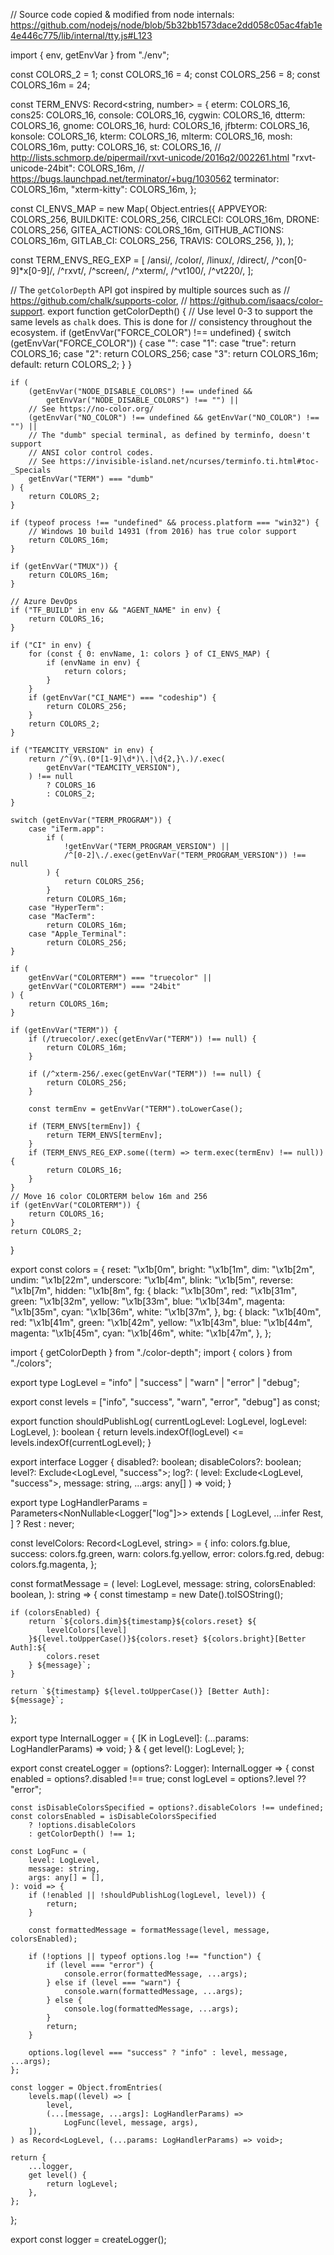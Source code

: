 // Source code copied & modified from node internals: https://github.com/nodejs/node/blob/5b32bb1573dace2dd058c05ac4fab1e4e446c775/lib/internal/tty.js#L123

import { env, getEnvVar } from "./env";

const COLORS_2 = 1;
const COLORS_16 = 4;
const COLORS_256 = 8;
const COLORS_16m = 24;

const TERM_ENVS: Record<string, number> = {
	eterm: COLORS_16,
	cons25: COLORS_16,
	console: COLORS_16,
	cygwin: COLORS_16,
	dtterm: COLORS_16,
	gnome: COLORS_16,
	hurd: COLORS_16,
	jfbterm: COLORS_16,
	konsole: COLORS_16,
	kterm: COLORS_16,
	mlterm: COLORS_16,
	mosh: COLORS_16m,
	putty: COLORS_16,
	st: COLORS_16,
	// http://lists.schmorp.de/pipermail/rxvt-unicode/2016q2/002261.html
	"rxvt-unicode-24bit": COLORS_16m,
	// https://bugs.launchpad.net/terminator/+bug/1030562
	terminator: COLORS_16m,
	"xterm-kitty": COLORS_16m,
};

const CI_ENVS_MAP = new Map(
	Object.entries({
		APPVEYOR: COLORS_256,
		BUILDKITE: COLORS_256,
		CIRCLECI: COLORS_16m,
		DRONE: COLORS_256,
		GITEA_ACTIONS: COLORS_16m,
		GITHUB_ACTIONS: COLORS_16m,
		GITLAB_CI: COLORS_256,
		TRAVIS: COLORS_256,
	}),
);

const TERM_ENVS_REG_EXP = [
	/ansi/,
	/color/,
	/linux/,
	/direct/,
	/^con[0-9]*x[0-9]/,
	/^rxvt/,
	/^screen/,
	/^xterm/,
	/^vt100/,
	/^vt220/,
];

// The `getColorDepth` API got inspired by multiple sources such as
// https://github.com/chalk/supports-color,
// https://github.com/isaacs/color-support.
export function getColorDepth() {
	// Use level 0-3 to support the same levels as `chalk` does. This is done for
	// consistency throughout the ecosystem.
	if (getEnvVar("FORCE_COLOR") !== undefined) {
		switch (getEnvVar("FORCE_COLOR")) {
			case "":
			case "1":
			case "true":
				return COLORS_16;
			case "2":
				return COLORS_256;
			case "3":
				return COLORS_16m;
			default:
				return COLORS_2;
		}
	}

	if (
		(getEnvVar("NODE_DISABLE_COLORS") !== undefined &&
			getEnvVar("NODE_DISABLE_COLORS") !== "") ||
		// See https://no-color.org/
		(getEnvVar("NO_COLOR") !== undefined && getEnvVar("NO_COLOR") !== "") ||
		// The "dumb" special terminal, as defined by terminfo, doesn't support
		// ANSI color control codes.
		// See https://invisible-island.net/ncurses/terminfo.ti.html#toc-_Specials
		getEnvVar("TERM") === "dumb"
	) {
		return COLORS_2;
	}

	if (typeof process !== "undefined" && process.platform === "win32") {
		// Windows 10 build 14931 (from 2016) has true color support
		return COLORS_16m;
	}

	if (getEnvVar("TMUX")) {
		return COLORS_16m;
	}

	// Azure DevOps
	if ("TF_BUILD" in env && "AGENT_NAME" in env) {
		return COLORS_16;
	}

	if ("CI" in env) {
		for (const { 0: envName, 1: colors } of CI_ENVS_MAP) {
			if (envName in env) {
				return colors;
			}
		}
		if (getEnvVar("CI_NAME") === "codeship") {
			return COLORS_256;
		}
		return COLORS_2;
	}

	if ("TEAMCITY_VERSION" in env) {
		return /^(9\.(0*[1-9]\d*)\.|\d{2,}\.)/.exec(
			getEnvVar("TEAMCITY_VERSION"),
		) !== null
			? COLORS_16
			: COLORS_2;
	}

	switch (getEnvVar("TERM_PROGRAM")) {
		case "iTerm.app":
			if (
				!getEnvVar("TERM_PROGRAM_VERSION") ||
				/^[0-2]\./.exec(getEnvVar("TERM_PROGRAM_VERSION")) !== null
			) {
				return COLORS_256;
			}
			return COLORS_16m;
		case "HyperTerm":
		case "MacTerm":
			return COLORS_16m;
		case "Apple_Terminal":
			return COLORS_256;
	}

	if (
		getEnvVar("COLORTERM") === "truecolor" ||
		getEnvVar("COLORTERM") === "24bit"
	) {
		return COLORS_16m;
	}

	if (getEnvVar("TERM")) {
		if (/truecolor/.exec(getEnvVar("TERM")) !== null) {
			return COLORS_16m;
		}

		if (/^xterm-256/.exec(getEnvVar("TERM")) !== null) {
			return COLORS_256;
		}

		const termEnv = getEnvVar("TERM").toLowerCase();

		if (TERM_ENVS[termEnv]) {
			return TERM_ENVS[termEnv];
		}
		if (TERM_ENVS_REG_EXP.some((term) => term.exec(termEnv) !== null)) {
			return COLORS_16;
		}
	}
	// Move 16 color COLORTERM below 16m and 256
	if (getEnvVar("COLORTERM")) {
		return COLORS_16;
	}
	return COLORS_2;
}

export const colors = {
	reset: "\x1b[0m",
	bright: "\x1b[1m",
	dim: "\x1b[2m",
	undim: "\x1b[22m",
	underscore: "\x1b[4m",
	blink: "\x1b[5m",
	reverse: "\x1b[7m",
	hidden: "\x1b[8m",
	fg: {
		black: "\x1b[30m",
		red: "\x1b[31m",
		green: "\x1b[32m",
		yellow: "\x1b[33m",
		blue: "\x1b[34m",
		magenta: "\x1b[35m",
		cyan: "\x1b[36m",
		white: "\x1b[37m",
	},
	bg: {
		black: "\x1b[40m",
		red: "\x1b[41m",
		green: "\x1b[42m",
		yellow: "\x1b[43m",
		blue: "\x1b[44m",
		magenta: "\x1b[45m",
		cyan: "\x1b[46m",
		white: "\x1b[47m",
	},
};


import { getColorDepth } from "./color-depth";
import { colors } from "./colors";

export type LogLevel = "info" | "success" | "warn" | "error" | "debug";

export const levels = ["info", "success", "warn", "error", "debug"] as const;

export function shouldPublishLog(
	currentLogLevel: LogLevel,
	logLevel: LogLevel,
): boolean {
	return levels.indexOf(logLevel) <= levels.indexOf(currentLogLevel);
}

export interface Logger {
	disabled?: boolean;
	disableColors?: boolean;
	level?: Exclude<LogLevel, "success">;
	log?: (
		level: Exclude<LogLevel, "success">,
		message: string,
		...args: any[]
	) => void;
}

export type LogHandlerParams = Parameters<NonNullable<Logger["log"]>> extends [
	LogLevel,
	...infer Rest,
]
	? Rest
	: never;

const levelColors: Record<LogLevel, string> = {
	info: colors.fg.blue,
	success: colors.fg.green,
	warn: colors.fg.yellow,
	error: colors.fg.red,
	debug: colors.fg.magenta,
};

const formatMessage = (
	level: LogLevel,
	message: string,
	colorsEnabled: boolean,
): string => {
	const timestamp = new Date().toISOString();

	if (colorsEnabled) {
		return `${colors.dim}${timestamp}${colors.reset} ${
			levelColors[level]
		}${level.toUpperCase()}${colors.reset} ${colors.bright}[Better Auth]:${
			colors.reset
		} ${message}`;
	}

	return `${timestamp} ${level.toUpperCase()} [Better Auth]: ${message}`;
};

export type InternalLogger = {
	[K in LogLevel]: (...params: LogHandlerParams) => void;
} & {
	get level(): LogLevel;
};

export const createLogger = (options?: Logger): InternalLogger => {
	const enabled = options?.disabled !== true;
	const logLevel = options?.level ?? "error";

	const isDisableColorsSpecified = options?.disableColors !== undefined;
	const colorsEnabled = isDisableColorsSpecified
		? !options.disableColors
		: getColorDepth() !== 1;

	const LogFunc = (
		level: LogLevel,
		message: string,
		args: any[] = [],
	): void => {
		if (!enabled || !shouldPublishLog(logLevel, level)) {
			return;
		}

		const formattedMessage = formatMessage(level, message, colorsEnabled);

		if (!options || typeof options.log !== "function") {
			if (level === "error") {
				console.error(formattedMessage, ...args);
			} else if (level === "warn") {
				console.warn(formattedMessage, ...args);
			} else {
				console.log(formattedMessage, ...args);
			}
			return;
		}

		options.log(level === "success" ? "info" : level, message, ...args);
	};

	const logger = Object.fromEntries(
		levels.map((level) => [
			level,
			(...[message, ...args]: LogHandlerParams) =>
				LogFunc(level, message, args),
		]),
	) as Record<LogLevel, (...params: LogHandlerParams) => void>;

	return {
		...logger,
		get level() {
			return logLevel;
		},
	};
};

export const logger = createLogger();